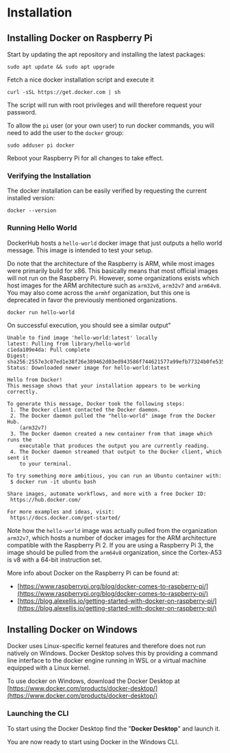 # Installation

## Installing Docker on Raspberry Pi

Start by updating the apt repository and installing the latest packages:

```shell
sudo apt update && sudo apt upgrade
```

Fetch a nice docker installation script and execute it

```shell
curl -sSL https://get.docker.com | sh
```

The script will run with root privileges and will therefore request your password.

To allow the `pi` user (or your own user) to run docker commands, you will need to add the user to the `docker` group:

```shell
sudo adduser pi docker
```

Reboot your Raspberry Pi for all changes to take effect.

### Verifying the Installation

The docker installation can be easily verified by requesting the current installed version:

```shell
docker --version
```

### Running Hello World

DockerHub hosts a `hello-world` docker image that just outputs a hello world message. This image is intended to test your setup.

Do note that the architecture of the Raspberry is ARM, while most images were primarily build for x86. This basically means that most official images will not run on the Raspberry Pi. However, some organizations exists which host images for the ARM architecture such as `arm32v6`, `arm32v7` and `arm64v8`. You may also come across the `armhf` organization, but this one is deprecated in favor the previously mentioned organizations.

```shell
docker run hello-world
```

On successful execution, you should see a similar output"

```text
Unable to find image 'hello-world:latest' locally
latest: Pulling from library/hello-world
c1eda109e4da: Pull complete
Digest: sha256:2557e3c07ed1e38f26e389462d03ed943586f744621577a99efb77324b0fe535
Status: Downloaded newer image for hello-world:latest

Hello from Docker!
This message shows that your installation appears to be working correctly.

To generate this message, Docker took the following steps:
 1. The Docker client contacted the Docker daemon.
 2. The Docker daemon pulled the "hello-world" image from the Docker Hub.
    (arm32v7)
 3. The Docker daemon created a new container from that image which runs the
    executable that produces the output you are currently reading.
 4. The Docker daemon streamed that output to the Docker client, which sent it
    to your terminal.

To try something more ambitious, you can run an Ubuntu container with:
 $ docker run -it ubuntu bash

Share images, automate workflows, and more with a free Docker ID:
 https://hub.docker.com/

For more examples and ideas, visit:
 https://docs.docker.com/get-started/
```

Note how the `hello-world` image was actually pulled from the organization `arm32v7`, which hosts a number of docker images for the ARM architecture compatible with the Raspberry Pi 2. If you are using a Raspberry Pi 3, the image should be pulled from the `arm64v8` organization, since the Cortex-A53 is v8 with a 64-bit instruction set.

More info about Docker on the Raspberry Pi can be found at:

* [https://www.raspberrypi.org/blog/docker-comes-to-raspberry-pi/](https://www.raspberrypi.org/blog/docker-comes-to-raspberry-pi/)
* [https://blog.alexellis.io/getting-started-with-docker-on-raspberry-pi/](https://blog.alexellis.io/getting-started-with-docker-on-raspberry-pi/)

## Installing Docker on Windows

Docker uses Linux-specific kernel features and therefore does not run natively on Windows. Docker Desktop solves this by providing a command line interface to the docker engine running in WSL or a virtual machine equipped with a Linux kernel.

To use docker on Windows, download the Docker Desktop at [https://www.docker.com/products/docker-desktop/](https://www.docker.com/products/docker-desktop/)

### Launching the CLI

To start using the Docker Desktop find the "**Docker Desktop**" and launch it.

You are now ready to start using Docker in the Windows CLI.
